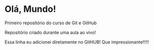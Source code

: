 # Olá, Mundo!
Primeiro repositório do curso de Git e GitHub

Repositório criado durante uma aula ao vivo!

Essa linha eu adicionei diretamente no GitHUB! Que impressionante!!!!!
